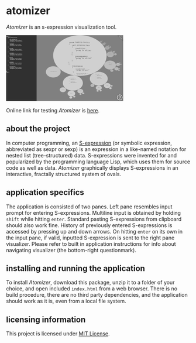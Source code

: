 # atomizer

*Atomizer* is an s-expression visualization tool.

![](media/ssh-320-atomizer.png)

Online link for testing *Atomizer* is [here](https://contrast-zone.github.io/atomizer/).

## about the project

In computer programming, an [S-expression](https://en.wikipedia.org/wiki/S-expression) (or symbolic expression, abbreviated as sexpr or sexp) is an expression in a like-named notation for nested list (tree-structured) data. S-expressions were invented for and popularized by the programming language Lisp, which uses them for source code as well as data. *Atomizer* graphically displays S-expressions in an interactive, fractally structured system of ovals.

## application specifics

The application is consisted of two panes. Left pane resembles input prompt for entering S-expressions. Multiline input is obtained by holding `shift` while hitting `enter`. Standard pasting S-expressions from clipboard should also work fine. History of previously entered S-expressions is accessed by pressing up and down arrows. On hitting `enter` on its own in the input pane, if valid, inputted S-expression is sent to the right pane visualizer. Please refer to built in application instructions for info about navigating visualizer (the bottom-right questionmark).

## installing and running the application

To install *Atomizer*, download this package, unzip it to a folder of your choice, and open included `index.html` from a web browser. There is no build procedure, there are no third party dependencies, and the application should work as it is, even from a local file system.

## licensing information

This project is licensed under [MIT License](LICENSE).
